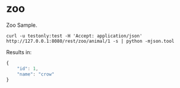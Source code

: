 zoo
===

Zoo Sample.

```
curl -u testonly:test -H 'Accept: application/json' http://127.0.0.1:8080/rest/zoo/animal/1 -s | python -mjson.tool
```

Results in:

```js
{
    "id": 1,
    "name": "crow"
}
```